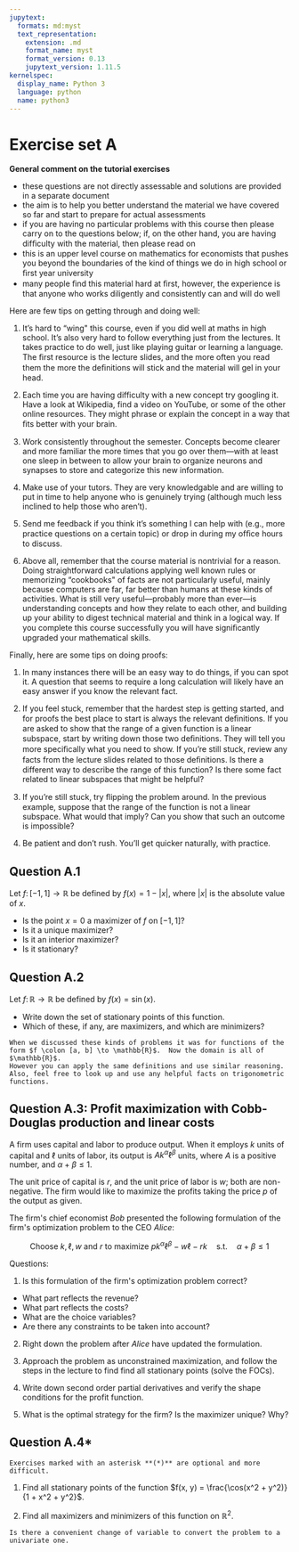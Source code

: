 ```yaml
---
jupytext:
  formats: md:myst
  text_representation:
    extension: .md
    format_name: myst
    format_version: 0.13
    jupytext_version: 1.11.5
kernelspec:
  display_name: Python 3
  language: python
  name: python3
---
```


# Exercise set A

**General comment on the tutorial exercises**

- these questions are not directly assessable and solutions are provided in a separate document
- the aim is to help you better understand the material we have covered so far and start to prepare for actual assessments
- if you are having no particular problems with this course then
please carry on to the questions below; if, on the other hand, you are having difﬁculty with the material, then please read on
- this is an upper level course on mathematics for economists that pushes you beyond the boundaries of the kind of things we do in high school or ﬁrst year university
- many people ﬁnd this material hard at ﬁrst, however, the experience is that anyone who works diligently and consistently can and will do well

Here are few tips on getting through and doing well:

1. It’s hard to “wing" this course, even if you did well at maths in high school. It’s also very hard to follow everything just from the lectures. 
It takes practice to do well, just like playing guitar or learning a language. The ﬁrst resource is the lecture slides, and the more often you read them the more the deﬁnitions will stick and the material will gel in your head.

2. Each time you are having difficulty with a new concept try googling it. Have a look at Wikipedia, find a video on YouTube, or some of the other online resources. They might phrase or explain the concept in a way that ﬁts better with your brain.

3. Work consistently throughout the semester. Concepts become clearer and more familiar the more times that you go over them—with at least one sleep in between to allow your brain to organize neurons and synapses to store and categorize this new information.

4. Make use of your tutors. They are very knowledgable and are willing to put in time to help anyone who is genuinely trying (although much less inclined to help those who aren’t).

5. Send me feedback if you think it’s something I can help with (e.g., more practice questions on a certain topic) or drop in during my ofﬁce hours to discuss.

6. Above all, remember that the course material is nontrivial for a reason. Doing straightforward calculations applying well known rules or memorizing “cookbooks" of facts are not particularly useful, mainly because computers are far, far better than humans at these kinds of activities. What is still very useful—probably more than ever—is understanding concepts and how they relate to each other, and building up your ability to digest technical material and think in a logical way. 
If you complete this course successfully you will have signiﬁcantly upgraded your mathematical skills.

Finally, here are some tips on doing proofs:

1. In many instances there will be an easy way to do things, if you can spot it. A question that seems to require a long calculation will likely have an easy answer if you know the relevant fact.

2. If you feel stuck, remember that the hardest step is getting started, and for proofs the best place to start is always the relevant deﬁnitions. If you are asked to show that the range of a given function is a linear subspace, start by writing down those two deﬁnitions. They will tell you more speciﬁcally what you need to show. If you’re still stuck, review any facts from the lecture slides related to those deﬁnitions. Is there a different way to describe the range of this function? Is there some fact related to linear subspaces that might be helpful?

3. If you’re still stuck, try ﬂipping the problem around. In the previous example, suppose that the range of the function is not a linear subspace. What would that imply? Can you show that such an outcome is impossible?

4. Be patient and don’t rush. You’ll get quicker naturally, with practice.

## Question A.1

Let $f \colon [-1, 1] \to \mathbb{R}$ be defined by $f(x) = 1 - |x|$, where $|x|$ is the absolute value of $x$.  
- Is the point $x = 0$ a maximizer of $f$ on $[-1, 1]$?
- Is it a unique maximizer?
- Is it an interior maximizer?
- Is it stationary?

## Question A.2

Let $f \colon \mathbb{R} \to \mathbb{R}$ be defined by $f(x) = \sin(x)$.
- Write down the set of stationary points of this function.
- Which of these, if any, are maximizers, and which are minimizers?

```{tip}
When we discussed these kinds of problems it was for functions of the form $f \colon [a, b] \to \mathbb{R}$.  Now the domain is all of $\mathbb{R}$.
However you can apply the same definitions and use similar reasoning.  Also, feel free to look up and use any helpful facts on trigonometric functions.
```

## Question A.3: Profit maximization with Cobb-Douglas production and linear costs

A firm uses capital and labor to produce output. 
When it employs $k$ units of capital and $\ell$ units of labor, its output is $A k^{\alpha} \ell^{\beta}$ units, where $A$ is a positive number, and $\alpha + \beta \le 1$.

The unit price of capital is $r$, and the unit price of labor is $w$; both are non-negative. 
The firm would like to maximize the profits taking the price $p$ of the output as given.

The firm's chief economist *Bob* presented the following formulation of the firm's optimization problem to the CEO *Alice*:

$$
\text{Choose } k, \ell, w \text{ and } r \text{ to maximize } 
p k^{\alpha} \ell^{\beta} - w \ell - r k 
\quad \mathrm{s.t.} \quad
\alpha + \beta \leq 1
$$

Questions:

1. Is this formulation of the firm's optimization problem correct?
  - What part reflects the revenue?
  - What part reflects the costs?
  - What are the choice variables?
  - Are there any constraints to be taken into account?

2. Right down the problem after *Alice* have updated the formulation.

3. Approach the problem as unconstrained maximization, and follow the steps in the lecture to find find all stationary points (solve the FOCs).

4. Write down second order partial derivatives and verify the shape conditions for the profit function.

5. What is the optimal strategy for the firm? Is the maximizer unique? Why?


## Question A.4*

```{note}
Exercises marked with an asterisk **(*)** are optional and more difficult.
```

1. Find all stationary points of the function 
$f(x, y) = \frac{\cos(x^2 + y^2)}{1 + x^2 + y^2}$.

2. Find all maximizers and minimizers of this function on $\mathbb{R}^2$.

```{hint}
Is there a convenient change of variable to convert the problem to a univariate one.
```

